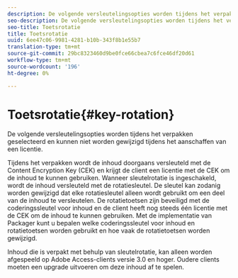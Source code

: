 ```yaml
---
description: De volgende versleutelingsopties worden tijdens het verpakken geselecteerd en kunnen niet worden gewijzigd tijdens het aanschaffen van een licentie.
seo-description: De volgende versleutelingsopties worden tijdens het verpakken geselecteerd en kunnen niet worden gewijzigd tijdens het aanschaffen van een licentie.
seo-title: Toetsrotatie
title: Toetsrotatie
uuid: 6ee47c06-9981-4281-b10b-343f8b1e55b7
translation-type: tm+mt
source-git-commit: 29bc8323460d9be0fce66cbea7c6fce46df20d61
workflow-type: tm+mt
source-wordcount: '196'
ht-degree: 0%

---
```



# Toetsrotatie{#key-rotation}

De volgende versleutelingsopties worden tijdens het verpakken geselecteerd en kunnen niet worden gewijzigd tijdens het aanschaffen van een licentie.

Tijdens het verpakken wordt de inhoud doorgaans versleuteld met de Content Encryption Key (CEK) en krijgt de client een licentie met de CEK om de inhoud te kunnen gebruiken. Wanneer sleutelrotatie is ingeschakeld, wordt de inhoud versleuteld met de rotatiesleutel. De sleutel kan zodanig worden gewijzigd dat elke rotatiesleutel alleen wordt gebruikt om een deel van de inhoud te versleutelen. De rotatietoetsen zijn beveiligd met de coderingssleutel voor inhoud en de client heeft nog steeds één licentie met de CEK om de inhoud te kunnen gebruiken. Met de implementatie van Packager kunt u bepalen welke coderingssleutel voor inhoud en rotatietoetsen worden gebruikt en hoe vaak de rotatietoetsen worden gewijzigd.

Inhoud die is verpakt met behulp van sleutelrotatie, kan alleen worden afgespeeld op Adobe Access-clients versie 3.0 en hoger. Oudere clients moeten een upgrade uitvoeren om deze inhoud af te spelen.
